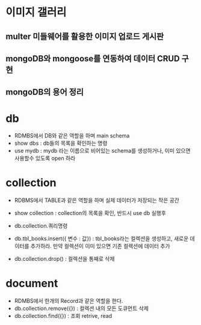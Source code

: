 # 이미지 갤러리

## multer 미들웨어를 활용한 이미지 업로드 게시판
## mongoDB와 mongoose를 연동하여 데이터 CRUD 구현

## mongoDB의 용어 정리

# db 
* RDMBS에서 DB와 같은 역할을 하며 main schema
* show dbs : db들의 목록을 확인하는 명령
* use mydb : mydb 라는 이름으로 비어있는 schema를 생성하거나, 이미 있으면 사용할수 있도록 open 하라

# collection
* RDBMS에서 TABLE과 같은 역할을 하며 실제 데이터가 저장되는 작은 공간
* show collection : collection의 목록을 확인, 반드시 use db 실행후
* db.collection.쿼리명령
* db.tbl_books.insert({ 변수 : 값}) : tbl_books라는 컬렉션을 생성하고, 새로운 데이터를 추가하라. 만약 컬렉션이 이미 있으면 기존 컬렉션에 데이터 추가

* db.collection.drop() : 컬렉션을 통째로 삭제


# document
* RDMBS에서 한개의 Record과 같은 역할을 한다.
* db.collection.remove({}) : 컬렉션 내의 모든 도큐먼트 삭제
* db.collection.find({}) : 조회 retrive, read
